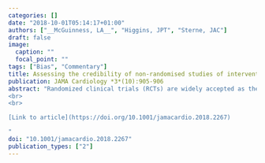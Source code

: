 ```yaml
---
categories: []
date: "2018-10-01T05:14:17+01:00"
authors: ["__McGuinness, LA__", "Higgins, JPT", "Sterne, JAC"]
draft: false
image:
  caption: ""
  focal_point: ""
tags: ["Bias", "Commentary"]
title: Assessing the credibility of non-randomised studies of interventions
publication: JAMA Cardiology *3*(10):905-906
abstract: "Randomized clinical trials (RCTs) are widely accepted as the gold standard in the assessment of health interventions. However, evidence from RCTs is often unavailable. Randomized clinical trials may also be impractical, for example when the outcome of interest is so rare or so long term that appropriately sized studies would be too expensive. In addition, RCTs require clinical equipoise, and withholding established treatments may be considered unethical even if evidence for the effects of these treatments is limited. Finally, RCTs may be underway but not ready for reporting for some years.
<br>
<br>

[Link to article](https://doi.org/10.1001/jamacardio.2018.2267)

"
doi: "10.1001/jamacardio.2018.2267"
publication_types: ["2"]
---
```


